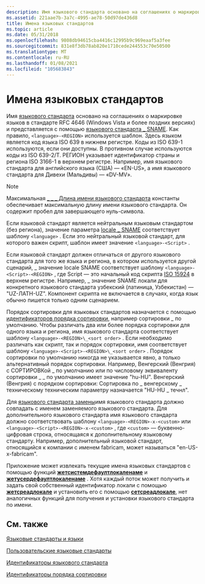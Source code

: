 ```yaml
---
description: Имя языкового стандарта основано на соглашениях о маркировке языков в стандарте RFC 4646 (Windows Vista и более поздних версиях) и представляется с помощью языкового стандарта \_ SNAME.
ms.assetid: 221aae7b-3a7c-4995-ae78-50d97de436d8
title: Имена языковых стандартов
ms.topic: article
ms.date: 05/31/2018
ms.openlocfilehash: 9808db94615cba4416c12995b9c969eaaf5a3fee
ms.sourcegitcommit: 831e8f3db78ab820e1710cede244553c70e50500
ms.translationtype: MT
ms.contentlocale: ru-RU
ms.lasthandoff: 01/08/2021
ms.locfileid: "105683843"
---
```

# <a name="locale-names"></a>Имена языковых стандартов

Имя [языкового стандарта](locales-and-languages.md) основано на соглашениях о маркировке языков в стандарте RFC 4646 (Windows Vista и более поздних версиях) и представляется с помощью [языкового стандарта \_ SNAME](locale-sname.md). Как правило, `<language>-<REGION>` используется шаблон. Здесь языком является код языка ISO 639 в нижнем регистре. Коды из ISO 639-1 используются, если они доступны. В противном случае используются коды из ISO 639-2/T. РЕГИОН указывает идентификатор страны и региона ISO 3166-1 в верхнем регистре. Например, имя языкового стандарта для английского языка (США) — «EN-US», а имя языкового стандарта для Дивехи (Мальдивы) — «DV-MV».

> [!Note]  
> Максимальная [ \_ \_ \_ Длина имени языкового стандарта](locale-name-constants.md) константы обеспечивает максимальную длину имени языкового стандарта. Он содержит пробел для завершающего нуль-символа.

 

Если языковой стандарт является нейтральным языковым стандартом (без региона), значение параметра [locale \_ SNAME](locale-sname.md) соответствует шаблону `<language>` . Если это нейтральный языковой стандарт, для которого важен скрипт, шаблон имеет значение `<language>-<Script>` .

Если языковой стандарт должен отличаться от другого языкового стандарта для того же языка и региона, в котором используется другой сценарий, \_ значение locale SNAME соответствует шаблону `<language>-<Script>-<REGION>` , где Script — это начальный код скрипта [ISO 15924](https://www.unicode.org/iso15924/iso15924-codes.html) в верхнем регистре. Например, \_ значение SNAME локали для конкретного языкового стандарта узбекский (латиница, Узбекистан) — "UZ-ЛАТН-UZ". Компонент скрипта не включается в случаях, когда язык обычно пишется только одним сценарием.

Порядок сортировки для языковых стандартов назначается с помощью [идентификаторов порядка сортировки](sort-order-identifiers.md), например сортировки \_ по умолчанию. Чтобы различать два или более порядка сортировки для одного языка и региона, имя языкового стандарта соответствует шаблону `<language>-<REGION>\_<sort order>` . Если необходимо различать как скрипт, так и порядок сортировки, имя соответствует шаблону `<language>-<Script>-<REGION>\_<sort order>` . Порядок сортировки по умолчанию никогда не указывается явно, а только альтернативный порядок сортировки. Например, Венгерский (Венгрия) с СОРТИРОВКой \_ по умолчанию или по числовому эквиваленту сортировки \_ \_ по умолчанию имеет значение "hu-HU". Венгерский (Венгрия) с порядком сортировки: Сортировка по \_ венгерскому \_ техническому техническим параметру назначается "HU-HU \_ течнл".

Для [языкового стандарта замены](custom-locales.md)имя языкового стандарта должно совпадать с именем заменяемого языкового стандарта. Для дополнительного языкового стандарта имя языкового стандарта должно соответствовать шаблону `<language>-<REGION>-x-<custom>` или `<language>-<Script>-<REGION>-x-<custom>` , где `<custom>` — буквенно-цифровая строка, относящаяся к дополнительному языковому стандарту. Например, дополнительный языковой стандарт, относящийся к компании с именем fabricam, может называться "en-US-x-fabricam".

Приложение может извлекать текущие имена языковых стандартов с помощью функций [**жетсистемдефаултлокаленаме**](/windows/desktop/api/Winnls/nf-winnls-getsystemdefaultlocalename) и [**жетусердефаултлокаленаме**](/windows/desktop/api/Winnls/nf-winnls-getuserdefaultlocalename) . Хотя каждый поток может получить и задать свой собственный идентификатор локали с помощью [**жетсреадлокале**](/windows/desktop/api/Winnls/nf-winnls-getthreadlocale) и установить его с помощью [**сетсреадлокале**](/windows/desktop/api/Winnls/nf-winnls-setthreadlocale), нет аналогичных функций для получения и установки языкового стандарта по имени.

## <a name="related-topics"></a>См. также

<dl> <dt>

[Языковые стандарты и языки](locales-and-languages.md)
</dt> <dt>

[Пользовательские языковые стандарты](custom-locales.md)
</dt> <dt>

[Идентификаторы языкового стандарта](locale-identifiers.md)
</dt> <dt>

[Идентификаторы порядка сортировки](sort-order-identifiers.md)
</dt> </dl>

 

 



